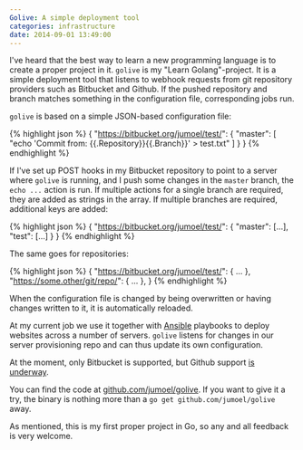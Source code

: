 ```yaml
---
Golive: A simple deployment tool
categories: infrastructure
date: 2014-09-01 13:49:00
---
```


I've heard that the best way to learn a new programming language is to create a
proper project in it. `golive` is my "Learn Golang"-project. It is a simple
deployment tool that listens to webhook requests from git repository providers
such as Bitbucket and Github. If the pushed repository and branch matches
something in the configuration file, corresponding jobs run.

`golive` is based on a simple JSON-based configuration file:

{% highlight json %}
{
  "https://bitbucket.org/jumoel/test/": {
    "master": [
      "echo 'Commit from: {{.Repository}}{{.Branch}}' > test.txt"
    ]
  }
}
{% endhighlight %}

If I've set up POST hooks in my Bitbucket repository to point to a server where
`golive` is running, and I push some changes in the `master` branch, the `echo ...`
action is run. If multiple actions for a single branch are required, they are
added as strings in the array. If multiple branches are required, additional
keys are added:

{% highlight json %}
{
  "https://bitbucket.org/jumoel/test/": {
    "master": [...],
    "test": [...]
  }
}
{% endhighlight %}

The same goes for repositories:

{% highlight json %}
{
  "https://bitbucket.org/jumoel/test/": { ... },
  "https://some.other/git/repo/": { ... },
}
{% endhighlight %}

When the configuration file is changed by being overwritten or having changes
written to it, it is automatically reloaded.

At my current job we use it together with [Ansible](http://www.ansible.com)
playbooks to deploy websites across a number of servers. `golive` listens for
changes in our server provisioning repo and can thus update its own
configuration.

At the moment, only Bitbucket is supported, but Github support [is
underway][ghissue].

You can find the code at
[github.com/jumoel/golive](https://www.github.com/jumoel/golive). If you want to
give it a try, the binary is nothing more than a `go get
github.com/jumoel/golive` away.

As mentioned, this is my first proper project in Go, so any and all feedback is
very welcome.

  [ghissue]: https://github.com/jumoel/golive/issues/5
